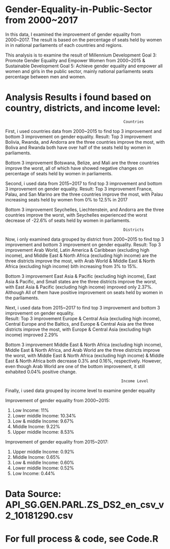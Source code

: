 # Gender-Equality-in-Public-Sector from 2000~2017

In this data, I examined the improvement of gender equality from 2000~2017. The result is based on the percentage of seats held by women in in national parliaments of each countries and regions. 

This analysis is to examine the result of  Millennium Development Goal 3: Promote Gender Equality and Empower Women from 2000~2015 & Sustainable Development Goal 5: Achieve gender equality and empower all women and girls in the public sector, mainly national parliaments seats percentage between men and women.


# Analysis Results i found based on country, districts, and income level:

                                                        Countries
First, i used countries data from 2000~2015 to find top 3 improvement and bottom 3 improvement on gender equality.
  Result: 
  Top 3 improvement
Bolivia, Rwanda, and Andorra are the three countries improve the most, with Boliva and Rwanda both have over half of the seats held by women in parliaments.

  Bottom 3 improvement
Botswana, Belize, and Mali are the three countries improve the worst, all of which have showed negative changes on percentage of seats held by women in parliaments.

Second, i used data from 2015~2017 to find top 3 improvement and bottom 3 improvement on gender equality.
  Result:
  Top 3 improvement
 France, Palau, and San Marino are the three countries improve the most, with Palau increasing seats held by women from 0% to 12.5% in 2017
 
 Bottom 3 improvement
Seychelles, Liechtenstein, and Andorra are the three countries improve the worst, with Seychelles experienced the worst decrease of -22.6% of seats held by women in parliaments.

                                                        Districts
Now, i only examined data grouped by district from 2000~2015 to find top 3 improvement and bottom 3 improvement on gender equality.
  Result: 
  Top 3 improvement
Arab World, Latin America & Caribbean (excluding high income), and Middle East & North Africa (excluding high income) are the three districts improve the most, with Arab World & Middle East & North Africa (excluding high income) bith increasing from 3% to 15%.

  Bottom 3 improvement
East Asia & Pacific (excluding high income), East Asia & Pacific, and Small states are the three districts improve the worst, with East Asia & Pacific (excluding high income) improved only 2.37%. Although All of them have positive improvement on seats held by women in the parliaments.

Next, i used data from 2015~2017 to find top 3 improvement and bottom 3 improvement on gender equality.    
 Result: 
  Top 3 improvement
Europe & Central Asia (excluding high income), Central Europe and the Baltics, and Europe & Central Asia are the three districts improve the most, with Europe & Central Asia (excluding high income) improved 2.29%

  Bottom 3 improvement
Middle East & North Africa (excluding high income), Middle East & North Africa, and Arab World are the three districts improve the worst, with Middle East & North Africa (excluding high income) & Middle East & North Africa both decrease 0.3% and 0.16%, respectively. However, even though Arab World are one of the bottom improvement, it still exhabited 0.04% positive change.

                                                       Income Level
Finally, i used data grouped by income level to examine gender equality

Improvement of gender equality from 2000~2015:
  1. Low Income:            11%
  2. Lower middle Income:   10.34%
  3. Low & middle Income:   9.67%
  4. Middle Income:         9.22%
  5. Upper middle Income:   8.53%
  
 Improvement of gender equality from 2015~2017:
  1. Upper middle Income:   0.92%
  2. Middle Income:         0.65%
  3. Low & middle Income:   0.60%
  4. Lower middle Income:   0.52%
  5. Low Income:            0.44%
  

# Data Source: API_SG.GEN.PARL.ZS_DS2_en_csv_v2_10181290.csv

# For full process & code, see Code.R



